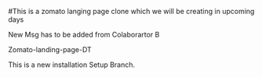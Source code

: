 #This is a zomato langing page clone which we will be creating in upcoming days

New Msg has to be added from Colaborartor B

Zomato-landing-page-DT

This is a new installation Setup Branch.
